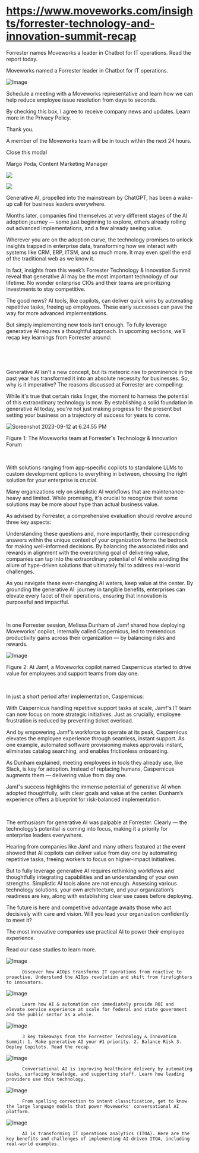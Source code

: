 # https://www.moveworks.com/insights/forrester-technology-and-innovation-summit-recap

Forrester names Moveworks a leader in Chatbot for IT operations. Read the report today.

Moveworks named a Forrester leader in Chatbot for IT operations. 

![Image](https://www.moveworks.com/hubfs/img/site/qr-demo.png)

Schedule a meeting with a Moveworks representative and learn how we can help reduce employee issue resolution from days to seconds.

By checking this box, I agree to receive company news and updates. Learn more in the Privacy Policy.

Thank you.

A member of the Moveworks team will be in touch within the next 24 hours.



  Close this modal
  



Margo Poda, Content Marketing Manager


![](https://www.moveworks.com/hubfs/Forrester%20T%26I%20%281%29.png)

![](https://www.moveworks.com/hubfs/Forrester%20T%26I%20%281%29.png)

Generative AI, propelled into the mainstream by ChatGPT, has been a wake-up call for business leaders everywhere.

Months later, companies find themselves at very different stages of the AI adoption journey — some just beginning to explore, others already rolling out advanced implementations, and a few already seeing value.

Wherever you are on the adoption curve, the technology promises to unlock insights trapped in enterprise data, transforming how we interact with systems like CRM, ERP, ITSM, and so much more. It may even spell the end of the traditional web as we know it.

In fact, insights from this week’s Forrester Technology & Innovation Summit reveal that generative AI may be the most important technology of our lifetime. No wonder enterprise CIOs and their teams are prioritizing investments to stay competitive.

The good news? AI tools, like copilots, can deliver quick wins by automating repetitive tasks, freeing up employees. These early successes can pave the way for more advanced implementations.

But simply implementing new tools isn't enough. To fully leverage generative AI requires a thoughtful approach. In upcoming sections, we'll recap key learnings from Forrester around:

 

 

Generative AI isn't a new concept, but its meteoric rise to prominence in the past year has transformed it into an absolute necessity for businesses. So, why is it imperative? The reasons discussed at Forrester are compelling:

While it's true that certain risks linger, the moment to harness the potential of this extraordinary technology is now. By establishing a solid foundation in generative AI today, you're not just making progress for the present but setting your business on a trajectory of success for years to come.



![Screenshot 2023-09-12 at 6.24.55 PM](https://www.moveworks.com/hs-fs/hubfs/Screenshot%202023-09-12%20at%206.24.55%20PM.png?width=1290&height=1110&name=Screenshot%202023-09-12%20at%206.24.55%20PM.png)

Figure 1: The Moveworks team at Forrester's Technology & Innovation Forum 

 

With solutions ranging from app-specific copilots to standalone LLMs to custom development options to everything in between, choosing the right solution for your enterprise is crucial.

Many organizations rely on simplistic AI workflows that are maintenance-heavy and limited. While promising, it's crucial to recognize that some solutions may be more about hype than actual business value.

As advised by Forrester, a comprehensive evaluation should revolve around three key aspects:

Understanding these questions and, more importantly, their corresponding answers within the unique context of your organization forms the bedrock for making well-informed decisions. By balancing the associated risks and rewards in alignment with the overarching goal of delivering value, companies can tap into the extraordinary potential of AI while avoiding the allure of hype-driven solutions that ultimately fail to address real-world challenges.

As you navigate these ever-changing AI waters, keep value at the center. By grounding the generative AI  journey in tangible benefits, enterprises can elevate every facet of their operations, ensuring that innovation is purposeful and impactful.

 

In one Forrester session, Melissa Dunham of Jamf shared how deploying Moveworks' copilot, internally called Caspernicus, led to tremendous productivity gains across their organization — by balancing risks and rewards.



![Image](https://lh5.googleusercontent.com/5SkO-Qs3kzErupcH0IJRXDvLTkjSo0-JP1fPQZq_hUYnV5AkLR-peiIhFzI57iqH4m68n9sR9Rz9LfIcrVdk401lHYsjeo7p01gq01DxVsy8iT1kqdx2CU6Ea6UpNAS15agSI8p2KJHKl2g1XceqWNc)

Figure 2: At Jamf, a Moveworks copilot named Caspernicus started to drive value for employees and support teams from day one.

 

In just a short period after implementation, Caspernicus:

With Caspernicus handling repetitive support tasks at scale, Jamf's IT team can now focus on more strategic initiatives. Just as crucially, employee frustration is reduced by preventing ticket overload.

And by empowering Jamf's workforce to operate at its peak, Caspernicus elevates the employee experience through seamless, instant support. As one example, automated software provisioning makes approvals instant, eliminates catalog searching, and enables frictionless onboarding.

As Dunham explained, meeting employees in tools they already use, like Slack, is key for adoption. Instead of replacing humans, Caspernicus augments them — delivering value from day one.

Jamf's success highlights the immense potential of generative AI when adopted thoughtfully, with clear goals and value at the center. Dunham’s experience offers a blueprint for risk-balanced implementation.

 

The enthusiasm for generative AI was palpable at Forrester. Clearly — the technology’s potential is coming into focus, making it a priority for enterprise leaders everywhere. 

Hearing from companies like Jamf and many others featured at the event showed that AI copilots can deliver value from day one by automating repetitive tasks, freeing workers to focus on higher-impact initiatives.

But to fully leverage generative AI requires rethinking workflows and thoughtfully integrating capabilities and an understanding of your own strengths. Simplistic AI tools alone are not enough. Assessing various technology solutions, your own architecture, and your organization’s readiness are key, along with establishing clear use cases before deploying.

The future is here and competitive advantage awaits those who act decisively with care and vision. Will you lead your organization confidently to meet it?

The most innovative companies use practical AI to power their employee experience.

Read our case studies to learn more. 

![Image](https://www.moveworks.com/hs-fs/hubfs/AIOps-featured-image.png?length=50&name=AIOps-featured-image.png)


          Discover how AIOps transforms IT operations from reactive to proactive. Understand the AIOps revolution and shift from firefighters to innovators.
        

![Image](https://www.moveworks.com/hs-fs/hubfs/Public-Sector-Convo-AI.png?length=50&name=Public-Sector-Convo-AI.png)


          Learn how AI & automation can immediately provide ROI and elevate service experience at scale for federal and state government and the public sector as a whole.
        

![Image](https://www.moveworks.com/hs-fs/hubfs/Forrester%20T%26I%20%281%29.png?length=50&name=Forrester%20T&I%20%281%29.png)


          3 key takeaways from the Forrester Technology & Innovation Summit: 1. Make generative AI your #1 priority. 2. Balance Risk 3. Deploy Copilots. Read the recap.
        

![Image](https://www.moveworks.com/hs-fs/hubfs/healthcare-test.png?length=50&name=healthcare-test.png)


          Conversational AI is improving healthcare delivery by automating tasks, surfacing knowledge, and supporting staff. Learn how leading providers use this technology.
        

![Image](https://www.moveworks.com/hs-fs/hubfs/Moveworks_LLM_Feature.png?length=50&name=Moveworks_LLM_Feature.png)


          From spelling correction to intent classification, get to know the large language models that power Moveworks' conversational AI platform.
        

![Image](https://www.moveworks.com/hs-fs/hubfs/ITOA_feature.png?length=50&name=ITOA_feature.png)


          AI is transforming IT operations analytics (ITOA). Here are the key benefits and challenges of implementing AI-driven ITOA, including real-world examples.
        

